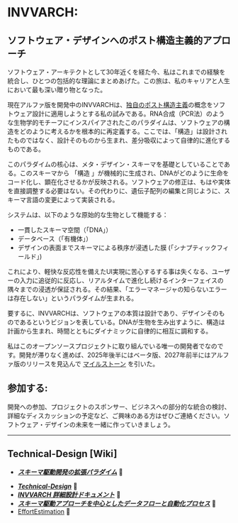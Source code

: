 # INVVARCH:

## ソフトウェア・デザインへのポスト構造主義的アプローチ

ソフトウェア・アーキテクトとして30年近くを経た今、私はこれまでの経験を統合し、ひとつの包括的な理論にまとめあげた。この旅は、私のキャリアと人生において最も深い贈り物となった。

現在アルファ版を開発中のINVVARCHは、[独自のポスト構造主義](./docs/ja/concepts/ApplicationOfPoststructuralismToDesignTheoryThroughOriginalResearch.md)の概念をソフトウェア設計に適用しようとする私の試みである。RNA合成（PCR法）のような生物学的モチーフにインスパイアされたこのパラダイムは、ソフトウェアの構造をどのように考えるかを根本的に再定義する。ここでは、「構造」は設計されたものではなく、設計そのものから生まれ、差分吸収によって自律的に進化するものである。

このパラダイムの核心は、メタ・デザイン・スキーマを基礎としていることである。このスキーマから 「構造 」が機械的に生成され、DNAがどのように生命をコード化し、顕在化させるかが反映される。ソフトウェアの修正は、もはや実体を直接調整する必要はない。その代わりに、遺伝子配列の編集と同じように、スキーマ言語の変更によって実装される。

システムは、以下のような原始的な生物として機能する：
* 一貫したスキーマ空間（「DNA」）
* データベース（「有機体」）
* デザインの表面までスキーマによる秩序が浸透した膜 (「シナプティックフィールド」)

これにより、軽快な反応性を備えたUI実現に苦心するする事は失くなる、ユーザーの入力に追従的に反応し、リアルタイムで進化し続けるインターフェイスの隅々までの浸透が保証される。その結果、「エラーマネージャの知らないエラーは存在しない」というパラダイムが生まれる。

要するに、INVVARCHは、ソフトウェアの本質は設計であり、デザインそのものであるというビジョンを表している。DNAが生物を生み出すように、構造は計画から生まれ、時間とともにダイナミックに自律的に相互に調和する。

私はこのオープンソースプロジェクトに取り組んでいる唯一の開発者でなのです。開発が滞りなく進めば、2025年後半にはベータ版、2027年前半にはアルファ版のリリースを見込んで [マイルストーン](https://github.com/vvvvise/lego/milestones?direction=asc&sort=due_date&state=open) を引いた。

## 参加する:
開発への参加、プロジェクトのスポンサー、ビジネスへの部分的な統合の検討、詳細なディスカッションの予定など、ご興味のある方はぜひご連絡ください。ソフトウェア・デザインの未来を一緒に作っていきましょう。

---

## Technical-Design [Wiki]

- _**[スキーマ駆動開発の拡張パラダイム](https://github.com/vvvvise/invvarch/wiki/ja:-HOME)**_ 📎

* _**[Technical-Design](https://github.com/vvvvise/invvarch/wiki/Technical-Design)**_ 📎
* _**[INVVARCH 詳細設計ドキュメント](./docs/ja/architecture/tech.md)**_ 📎
* _**[スキーマ駆動アプローチを中心としたデータフローと自動化プロセス](https://github.com/vvvvise/invvarch/wiki/ja:-The-data-flow-and-automation-process-centered-around-the-schema‐driven-approach)**_ 📎
* [EffortEstimation](https://github.com/vvvvise/invvarch/wiki/Effort-Estimation) 📎

